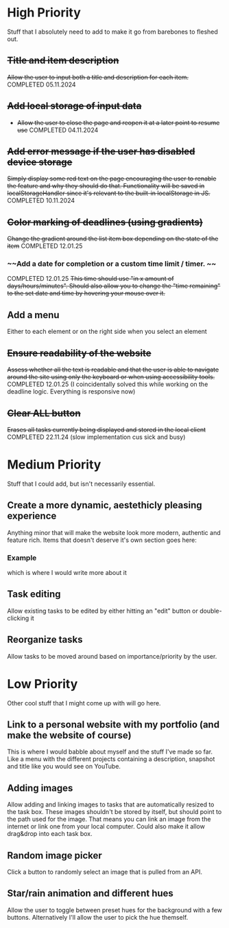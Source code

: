 # **High Priority**
Stuff that I absolutely need to add to make it go from barebones to fleshed out. 
## ~~Title and item description~~
~~Allow the user to input both a title and description for each item.~~
COMPLETED 05.11.2024

## ~~Add local storage of input data~~
- ~~Allow the user to close the page and reopen it at a later point to resume use~~
COMPLETED 04.11.2024

## ~~Add error message if the user has disabled device storage~~
~~Simply display some red text on the page encouraging the user to renable the feature and why they should do that. Functionality will be saved in localStorageHandler since it's relevant to the built-in localStorage in JS.~~
COMPLETED 10.11.2024

## ~~Color marking of deadlines (using gradients)~~
~~Change the gradient around the list item box depending on the state of the item~~
COMPLETED 12.01.25

### ~~Add a date for completion or a custom time limit / timer. ~~
COMPLETED 12.01.25
~~This time should use "in x amount of days/hours/minutes".
Should also allow you to change the "time remaining" to the set date and time by hovering your mouse over it.~~

## Add a menu
Either to each element or on the right side when you select an element

## ~~Ensure readability of the website~~
~~Assess whether all the text is readable and that the user is able to navigate around the site using only the keyboard or when using accessibility tools.~~
COMPLETED 12.01.25 (I coincidentally solved this while working on the deadline logic. Everything is responsive now)

## ~~Clear ALL button~~
~~Erases all tasks currently being displayed and stored in the local client~~
COMPLETED 22.11.24 (slow implementation cus sick and busy)

# **Medium Priority**
Stuff that I could add, but isn't necessarily essential.

## Create a more dynamic, aestethicly pleasing experience
Anything minor that will make the website look more modern, authentic and feature rich. Items that doesn't deserve it's own section goes here:
### Example
which is where I would write more about it

## Task editing
Allow existing tasks to be edited by either hitting an "edit" button or double-clicking it

## Reorganize tasks
Allow tasks to be moved around based on importance/priority by the user.

# **Low Priority**
Other cool stuff that I might come up with will go here.
## Link to a personal website with my portfolio (and make the website of course)
This is where I would babble about myself and the stuff I've made so far. Like a menu with the different projects containing a description, snapshot and title like you would see on YouTube.
## Adding images 
Allow adding and linking images to tasks that are automatically resized to the task box. These images shouldn't be stored by itself, but should point to the path used for the image. That means you can link an image from the internet or link one from your local computer.
Could also make it allow drag&drop into each task box.
## Random image picker
Click a button to randomly select an image that is pulled from an API.
## Star/rain animation and different hues
Allow the user to toggle between preset hues for the background with a few buttons. Alternatively I'll allow the user to pick the hue themself.


